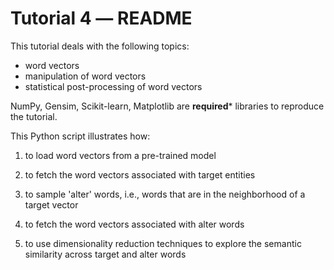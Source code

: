 Tutorial 4 ― README
===================

This tutorial deals with the following topics:

+ word vectors
+ manipulation of word vectors
+ statistical post-processing of word vectors

NumPy, Gensim, Scikit-learn, Matplotlib are **required*** libraries to 
reproduce the tutorial.

This Python script illustrates how:

1. to load word vectors from a pre-trained model

2. to fetch the word vectors associated with target entities

3. to sample 'alter' words, i.e., words that are in the neighborhood
   of a target vector

4. to fetch the word vectors associated with alter words

5. to use dimensionality reduction techniques to explore the semantic
   similarity across target and alter words

